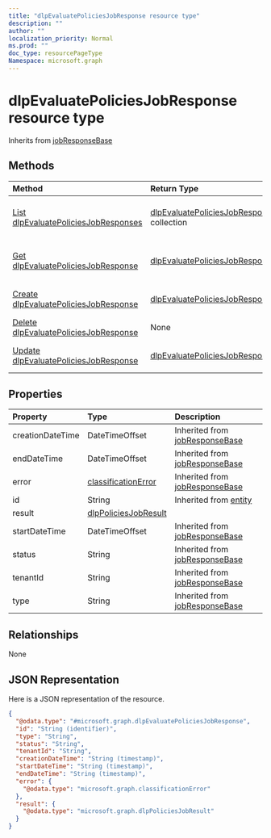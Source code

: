 ```yaml
---
title: "dlpEvaluatePoliciesJobResponse resource type"
description: ""
author: ""
localization_priority: Normal
ms.prod: ""
doc_type: resourcePageType
Namespace: microsoft.graph
---
```



# dlpEvaluatePoliciesJobResponse resource type




Inherits from [jobResponseBase](../resources/jobResponseBase.md)

## Methods
|Method|Return Type|Description|
|:---|:---|:---|
|[List dlpEvaluatePoliciesJobResponses](../api/dlpevaluatepoliciesjobresponse-list.md)|[dlpEvaluatePoliciesJobResponse](../resources/dlpEvaluatePoliciesJobResponse.md) collection|List properties and relationships of the [dlpEvaluatePoliciesJobResponse](../resources/dlpevaluatepoliciesjobresponse.md) objects.|
|[Get dlpEvaluatePoliciesJobResponse](../api/dlpevaluatepoliciesjobresponse-get.md)|[dlpEvaluatePoliciesJobResponse](../resources/dlpEvaluatePoliciesJobResponse.md)|Read properties and relationships of the [dlpEvaluatePoliciesJobResponse](../resources/dlpevaluatepoliciesjobresponse.md) object.|
|[Create dlpEvaluatePoliciesJobResponse](../api/dlpevaluatepoliciesjobresponse-create.md)|[dlpEvaluatePoliciesJobResponse](../resources/dlpEvaluatePoliciesJobResponse.md)|Create a new [dlpEvaluatePoliciesJobResponse](../resources/dlpevaluatepoliciesjobresponse.md) object.|
|[Delete dlpEvaluatePoliciesJobResponse](../api/dlpevaluatepoliciesjobresponse-delete.md)|None|Deletes a [dlpEvaluatePoliciesJobResponse](../resources/dlpevaluatepoliciesjobresponse.md).|
|[Update dlpEvaluatePoliciesJobResponse](../api/dlpevaluatepoliciesjobresponse-update.md)|[dlpEvaluatePoliciesJobResponse](../resources/dlpEvaluatePoliciesJobResponse.md)|Update the properties of a [dlpEvaluatePoliciesJobResponse](../resources/dlpevaluatepoliciesjobresponse.md) object.|

## Properties
|Property|Type|Description|
|:---|:---|:---|
|creationDateTime|DateTimeOffset| Inherited from [jobResponseBase](../resources/jobResponseBase.md)|
|endDateTime|DateTimeOffset| Inherited from [jobResponseBase](../resources/jobResponseBase.md)|
|error|[classificationError](../resources/classificationError.md)| Inherited from [jobResponseBase](../resources/jobResponseBase.md)|
|id|String| Inherited from [entity](../resources/entity.md)|
|result|[dlpPoliciesJobResult](../resources/dlpPoliciesJobResult.md)||
|startDateTime|DateTimeOffset| Inherited from [jobResponseBase](../resources/jobResponseBase.md)|
|status|String| Inherited from [jobResponseBase](../resources/jobResponseBase.md)|
|tenantId|String| Inherited from [jobResponseBase](../resources/jobResponseBase.md)|
|type|String| Inherited from [jobResponseBase](../resources/jobResponseBase.md)|

## Relationships
None

## JSON Representation
Here is a JSON representation of the resource.
<!-- {
  "blockType": "resource",
  "keyProperty": "id",
  "@odata.type": "microsoft.graph.dlpEvaluatePoliciesJobResponse",
  "baseType": "microsoft.graph.jobResponseBase",
  "openType": false
}
-->
``` json
{
  "@odata.type": "#microsoft.graph.dlpEvaluatePoliciesJobResponse",
  "id": "String (identifier)",
  "type": "String",
  "status": "String",
  "tenantId": "String",
  "creationDateTime": "String (timestamp)",
  "startDateTime": "String (timestamp)",
  "endDateTime": "String (timestamp)",
  "error": {
    "@odata.type": "microsoft.graph.classificationError"
  },
  "result": {
    "@odata.type": "microsoft.graph.dlpPoliciesJobResult"
  }
}
```

